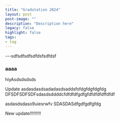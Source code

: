 ```yaml
---
title: "Gradutation 2024"
layout: post
post-image: ""
description: "Description here"
legacy: false
highlight: false
tags:
- tag
---
```


---sdfsdfsdfsdfdsfsdfdsf

### aaaa

hiyAsdsdsdsds

Update
asdasdasdsadadasdsaddsfsfdgfdgfdgfdg
DFSDFSDFSDFsdasdsddddcfdfdfdfgdfgfdfdfdfdffdfdf

asdasdsdaso9uiesrwfv
SDASDASdfgdfgdfgfdg

New update!!!!!!!!!